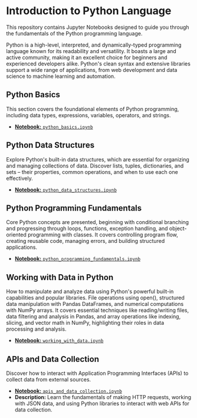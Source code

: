 # Introduction to Python Language
This repository contains Jupyter Notebooks designed to guide you through the fundamentals of the Python programming language.

Python is a high-level, interpreted, and dynamically-typed programming language known for its readability and versatility. It boasts a large and active community, making it an excellent choice for beginners and experienced developers alike. Python's clean syntax and extensive libraries support a wide range of applications, from web development and data science to machine learning and automation.

## Python Basics

This section covers the foundational elements of Python programming, including data types, expressions, variables, operators, and strings.

- [**Notebook:** `python_basics.ipynb`](python_basics.ipynb)

## Python Data Structures

Explore Python's built-in data structures, which are essential for organizing and managing collections of data.
Discover lists, tuples, dictionaries, and sets – their properties, common operations, and when to use each one effectively.

- [**Notebook:** `python_data_structures.ipynb`](python_data_structures.ipynb)

## Python Programming Fundamentals

Core Python concepts are presented, beginning with conditional branching and progressing through loops, functions, exception handling, and object-oriented programming with classes.
It covers controlling program flow, creating reusable code, managing errors, and building structured applications.

- [**Notebook:** `python_programming_fundamentals.ipynb`](python_programming_fundamentals.ipynb)

## Working with Data in Python

How to manipulate and analyze data using Python's powerful built-in capabilities and popular libraries.
File operations using open(), structured data manipulation with Pandas DataFrames, and numerical computations with NumPy arrays. 
It covers essential techniques like reading/writing files, data filtering and analysis in Pandas, and array operations like indexing, slicing, and vector math in NumPy, highlighting their roles in data processing and analysis.

- [**Notebook:** `working_with_data.ipynb`](working_with_data.ipynb)

## APIs and Data Collection

Discover how to interact with Application Programming Interfaces (APIs) to collect data from external sources.

- [**Notebook:** `apis_and_data_collection.ipynb`](apis_and_data_collection.ipynb)
- **Description:** Learn the fundamentals of making HTTP requests, working with JSON data, and using Python libraries to interact with web APIs for data collection.
